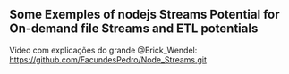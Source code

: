 ## Some Exemples of nodejs Streams Potential for On-demand file Streams and ETL potentials

<p>Video com explicações do grande @Erick_Wendel: <a href="https://www.youtube.com/watch?v=pB5-QzabL2I">https://github.com/FacundesPedro/Node_Streams.git</a></p>